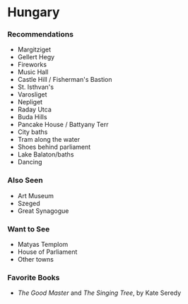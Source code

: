# Hungary

### Recommendations

* Margitziget
* Gellert Hegy
* Fireworks
* Music Hall
* Castle Hill / Fisherman's Bastion
* St. Isthvan's
* Varosliget
* Nepliget
* Raday Utca
* Buda Hills
* Pancake House / Battyany Terr
* City baths
* Tram along the water
* Shoes behind parliament
* Lake Balaton/baths
* Dancing

### Also Seen

* Art Museum
* Szeged
* Great Synagogue

### Want to See

* Matyas Templom
* House of Parliament
* Other towns

### Favorite Books

* *The Good Master* and *The Singing Tree*, by Kate Seredy

